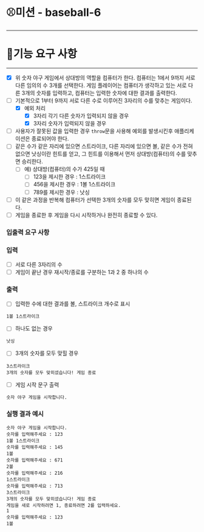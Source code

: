 # ⚾미션 - baseball-6

---

# 🚀기능 요구 사항

---

- [x] 위 숫자 야구 게임에서 상대방의 역할을 컴퓨터가 한다. 컴퓨터는 1에서 9까지 서로 다른 임의의 수 3개를 선택한다. 게임 플레이어는 컴퓨터가 생각하고 있는 서로 다른 3개의 숫자를 입력하고, 컴퓨터는 입력한 숫자에 대한 결과를 출력한다.
- [ ] 기본적으로 1부터 9까지 서로 다른 수로 이루어진 3자리의 수를 맞추는 게임이다.
  - [x] 예외 처리
    - [x] 3자리 각기 다른 숫자가 입력되지 않을 경우
    - [x] 3자리 숫자가 입력되지 않을 경우
- [ ] 사용자가 잘못된 값을 입력한 경우 `throw`문을 사용해 예외를 발생시킨후 애플리케이션은 종료되어야 한다.
- [ ] 같은 수가 같은 자리에 있으면 스트라이크, 다른 자리에 있으면 볼, 같은 수가 전혀 없으면 낫싱이란 힌트를 얻고, 그 힌트를 이용해서 먼저 상대방(컴퓨터)의 수를 맞추면 승리한다.
  - [ ] 예) 상대방(컴퓨터)의 수가 425일 때
    - [ ] 123을 제시한 경우 : 1스트라이크
    - [ ] 456을 제시한 경우 : 1볼 1스트라이크
    - [ ] 789를 제시한 경우 : 낫싱
- [ ] 이 같은 과정을 반복해 컴퓨터가 선택한 3개의 숫자를 모두 맞히면 게임이 종료된다.
- [ ] 게임을 종료한 후 게임을 다시 시작하거나 완전히 종료할 수 있다.

### 입출력 요구 사항

### 입력

- [ ] 서로 다른 3자리의 수
- [ ] 게임이 끝난 경우 재시작/종료를 구분하는 1과 2 중 하나의 수

### 출력

- [ ] 입력한 수에 대한 결과를 볼, 스트라이크 개수로 표시

```
1볼 1스트라이크

```

- [ ] 하나도 없는 경우

```
낫싱

```

- [ ] 3개의 숫자를 모두 맞힐 경우

```
3스트라이크
3개의 숫자를 모두 맞히셨습니다! 게임 종료

```

- [ ] 게임 시작 문구 출력

```
숫자 야구 게임을 시작합니다.

```

### 실행 결과 예시

```
숫자 야구 게임을 시작합니다.
숫자를 입력해주세요 : 123
1볼 1스트라이크
숫자를 입력해주세요 : 145
1볼
숫자를 입력해주세요 : 671
2볼
숫자를 입력해주세요 : 216
1스트라이크
숫자를 입력해주세요 : 713
3스트라이크
3개의 숫자를 모두 맞히셨습니다! 게임 종료
게임을 새로 시작하려면 1, 종료하려면 2를 입력하세요.
1
숫자를 입력해주세요 : 123
1볼
```
